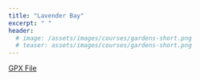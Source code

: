 ```yaml
---
title: "Lavender Bay"
excerpt: " "
header:
  # image: /assets/images/courses/gardens-short.png
  # teaser: assets/images/courses/gardens-short.png
---
```


<div class="strava-embed-placeholder" data-embed-type="route" data-embed-id="3187635868876381002" data-full-width="true" data-style="standard" data-club-id="109154"></div><script src="https://strava-embeds.com/embed.js"></script>

<a href="\assets\gpx_files\lavender-bay.gpx">GPX File</a>
